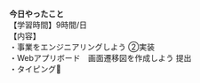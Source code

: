 **今日やったこと**<br>
【学習時間】9時間/日<br>
【内容】<br>
・事業をエンジニアリングしよう ②実装<br>
・Webアプリボード　画面遷移図を作成しよう 提出<br>
・タイピング🍦
